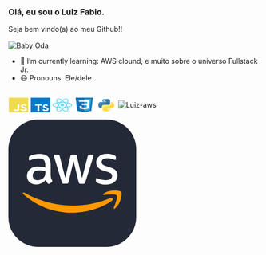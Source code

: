 ### Olá, eu sou o Luiz Fabio. 

Seja bem vindo(a) ao meu Github!!


<div><img align="center" alt="Baby Oda" height="150" style="border-radius:50 boder="#53A041"; src="https://github.com/LuizFabiodoCarmo/LuizFabiodoCarmo/assets/104438927/f3258fcb-4304-4f49-b35d-b63b795a2ab2">
</div> 




- 🌱 I’m currently learning: AWS clound, e muito sobre o universo Fullstack Jr.
- 😄 Pronouns: Ele/dele

<div style="display: inline_block"><br>
  <img align="center" alt="Luiz-Js" height="30" width="40" src="https://raw.githubusercontent.com/devicons/devicon/master/icons/javascript/javascript-plain.svg">
  <img align="center" alt="Luiz-Ts" height="30" width="40" src="https://raw.githubusercontent.com/devicons/devicon/master/icons/typescript/typescript-plain.svg">
  <img align="center" alt="Luiz-React" height="30" width="40" src="https://raw.githubusercontent.com/devicons/devicon/master/icons/react/react-original.svg">
<!--   <img align="center" alt="Luiz-HTML" height="30" width="40" src="https://raw.githubusercontent.com/devicons/devicon/master/icons/html5/html5-original.svg"> -->
  <img align="center" alt="Luiz-CSS" height="30" width="40" src="https://raw.githubusercontent.com/devicons/devicon/master/icons/css3/css3-original.svg">
  <img align="center" alt="Luiz-Python" height="30" width="40" src="https://raw.githubusercontent.com/devicons/devicon/master/icons/python/python-original.svg">
  <img align="center" alt="Luiz-aws" height="30" width="40" src="https://raw.githubusercontent.com/devicons/devicon/master/icons/aws/aws-original.svg">
  
</div>

<svg xmlns="http://www.w3.org/2000/svg" width="256" height="256" fill="none" viewBox="0 0 256 256"><rect width="256" height="256" fill="#242938" rx="60"/><path fill="#fff" d="M84.7447 111.961C84.7447 114.395 85.0079 116.368 85.4684 117.816C85.9947 119.263 86.6526 120.842 87.5737 122.553C87.9026 123.079 88.0342 123.605 88.0342 124.066C88.0342 124.724 87.6395 125.382 86.7842 126.039L82.6395 128.803C82.0474 129.197 81.4553 129.395 80.929 129.395C80.2711 129.395 79.6132 129.066 78.9553 128.474C78.0342 127.487 77.2447 126.434 76.5869 125.382C75.929 124.263 75.2711 123.013 74.5474 121.5C69.4158 127.553 62.9684 130.579 55.2053 130.579C49.679 130.579 45.2711 129 42.0474 125.842C38.8237 122.684 37.179 118.474 37.179 113.211C37.179 107.618 39.1526 103.079 43.1658 99.6579C47.179 96.2368 52.5079 94.5263 59.2842 94.5263C61.5211 94.5263 63.8237 94.7237 66.2579 95.0526C68.6921 95.3816 71.1921 95.9079 73.8237 96.5V91.6974C73.8237 86.6974 72.7711 83.2105 70.7316 81.1711C68.6263 79.1316 65.0737 78.1447 60.0079 78.1447C57.7053 78.1447 55.3368 78.4079 52.9026 79C50.4684 79.5921 48.1 80.3158 45.7974 81.2368C44.7447 81.6974 43.9553 81.9605 43.4947 82.0921C43.0342 82.2237 42.7053 82.2895 42.4421 82.2895C41.5211 82.2895 41.0605 81.6316 41.0605 80.25V77.0263C41.0605 75.9737 41.1921 75.1842 41.5211 74.7237C41.85 74.2632 42.4421 73.8026 43.3632 73.3421C45.6658 72.1579 48.429 71.1711 51.6526 70.3816C54.8763 69.5263 58.2974 69.1316 61.9158 69.1316C69.7447 69.1316 75.4684 70.9079 79.1526 74.4605C82.7711 78.0132 84.6132 83.4079 84.6132 90.6447V111.961H84.7447ZM58.0342 121.961C60.2053 121.961 62.4421 121.566 64.8105 120.776C67.179 119.987 69.2842 118.539 71.0605 116.566C72.1132 115.316 72.9026 113.934 73.2974 112.355C73.6921 110.776 73.9553 108.868 73.9553 106.632V103.868C72.0474 103.408 70.0079 103.013 67.9026 102.75C65.7974 102.487 63.7579 102.355 61.7184 102.355C57.3105 102.355 54.0868 103.211 51.9158 104.987C49.7447 106.763 48.6921 109.263 48.6921 112.553C48.6921 115.645 49.4816 117.947 51.1263 119.526C52.7053 121.171 55.0079 121.961 58.0342 121.961ZM110.863 129.066C109.679 129.066 108.889 128.868 108.363 128.408C107.837 128.013 107.376 127.092 106.982 125.842L91.5211 74.9868C91.1263 73.6711 90.929 72.8158 90.929 72.3553C90.929 71.3026 91.4553 70.7105 92.5079 70.7105H98.9553C100.205 70.7105 101.061 70.9079 101.521 71.3684C102.047 71.7632 102.442 72.6842 102.837 73.9342L113.889 117.487L124.153 73.9342C124.482 72.6184 124.876 71.7632 125.403 71.3684C125.929 70.9737 126.85 70.7105 128.034 70.7105H133.297C134.547 70.7105 135.403 70.9079 135.929 71.3684C136.455 71.7632 136.916 72.6842 137.179 73.9342L147.574 118.013L158.955 73.9342C159.35 72.6184 159.811 71.7632 160.271 71.3684C160.797 70.9737 161.653 70.7105 162.837 70.7105H168.955C170.008 70.7105 170.6 71.2368 170.6 72.3553C170.6 72.6842 170.534 73.0132 170.468 73.4079C170.403 73.8026 170.271 74.3289 170.008 75.0526L154.153 125.908C153.758 127.224 153.297 128.079 152.771 128.474C152.245 128.868 151.389 129.132 150.271 129.132H144.613C143.363 129.132 142.508 128.934 141.982 128.474C141.455 128.013 140.995 127.158 140.732 125.842L130.534 83.4079L120.403 125.776C120.074 127.092 119.679 127.947 119.153 128.408C118.626 128.868 117.705 129.066 116.521 129.066H110.863ZM195.403 130.842C191.982 130.842 188.561 130.447 185.271 129.658C181.982 128.868 179.416 128.013 177.705 127.026C176.653 126.434 175.929 125.776 175.666 125.184C175.403 124.592 175.271 123.934 175.271 123.342V119.987C175.271 118.605 175.797 117.947 176.784 117.947C177.179 117.947 177.574 118.013 177.968 118.145C178.363 118.276 178.955 118.539 179.613 118.803C181.85 119.789 184.284 120.579 186.85 121.105C189.482 121.632 192.047 121.895 194.679 121.895C198.824 121.895 202.047 121.171 204.284 119.724C206.521 118.276 207.705 116.171 207.705 113.474C207.705 111.632 207.113 110.118 205.929 108.868C204.745 107.618 202.508 106.5 199.284 105.447L189.745 102.487C184.942 100.974 181.389 98.7368 179.218 95.7763C177.047 92.8816 175.929 89.6579 175.929 86.2368C175.929 83.4737 176.521 81.0395 177.705 78.9342C178.889 76.8289 180.468 74.9868 182.442 73.5395C184.416 72.0263 186.653 70.9079 189.284 70.1184C191.916 69.3289 194.679 69 197.574 69C199.021 69 200.534 69.0658 201.982 69.2632C203.495 69.4605 204.876 69.7237 206.258 69.9868C207.574 70.3158 208.824 70.6447 210.008 71.0395C211.192 71.4342 212.113 71.8289 212.771 72.2237C213.692 72.75 214.35 73.2763 214.745 73.8684C215.139 74.3947 215.337 75.1184 215.337 76.0395V79.1316C215.337 80.5132 214.811 81.2368 213.824 81.2368C213.297 81.2368 212.442 80.9737 211.324 80.4474C207.574 78.7368 203.363 77.8816 198.692 77.8816C194.942 77.8816 191.982 78.4737 189.942 79.7237C187.903 80.9737 186.85 82.8816 186.85 85.5789C186.85 87.4211 187.508 89 188.824 90.25C190.139 91.5 192.574 92.75 196.061 93.8684L205.403 96.8289C210.139 98.3421 213.561 100.447 215.6 103.145C217.639 105.842 218.626 108.934 218.626 112.355C218.626 115.184 218.034 117.75 216.916 119.987C215.732 122.224 214.153 124.197 212.113 125.776C210.074 127.421 207.639 128.605 204.811 129.461C201.85 130.382 198.758 130.842 195.403 130.842Z"/><path fill="#F90" fill-rule="evenodd" d="M207.837 162.816C186.192 178.803 154.745 187.29 127.705 187.29C89.8105 187.29 55.6658 173.276 29.8763 149.987C27.8369 148.145 29.679 145.645 32.1132 147.092C60.0079 163.276 94.4158 173.079 130.008 173.079C154.021 173.079 180.403 168.079 204.679 157.816C208.297 156.171 211.389 160.184 207.837 162.816Z" clip-rule="evenodd"/><path fill="#F90" fill-rule="evenodd" d="M216.85 152.553C214.087 149 198.561 150.842 191.521 151.697C189.416 151.961 189.087 150.118 190.995 148.737C203.363 140.053 223.692 142.553 226.061 145.447C228.429 148.408 225.403 168.737 213.824 178.474C212.047 179.987 210.337 179.197 211.126 177.224C213.758 170.711 219.613 156.039 216.85 152.553Z" clip-rule="evenodd"/></svg>
